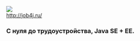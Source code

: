<a href="http://job4j.ru"> <img src="http://job4j.ru/img/logomini.png"></a>  
<http://job4j.ru/>
### С нуля до трудоустройства, Java SE + EE.  
